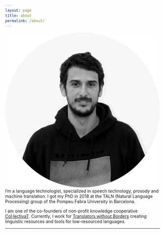 ```yaml
---
layout: page
title: about
permalink: /about/
---
```


<img class="col one right" src="/img/IMG_0976_circle_1200.png">

<br/>
I’m a language technologist, specialized in speech technology, prosody and machine translation. I got my PhD in 2018 at the TALN (Natural Language Processing) group of the Pompeu Fabra University in Barcelona.

I am one of the co-founders of non-profit knowledge cooperative <a href="https://collectivat.cat/" target="https://collectivat.cat/">Col·lectivaT</a>. Currently, I work for <a href="https://translatorswithoutborders.org/">Translators without Borders</a> creating linguistic resources and tools for low-resourced languages. 
<br/>
<hr/>
<br/>
<span class="contacticon center">
	<a href="mailto:alp@collectivat.cat"><i class="fa fa-envelope-square"></i></a>
	<a href="https://github.com/alpoktem" target="_blank"><i class="fa fa-github-square"></i></a>
	<a href="https://www.linkedin.com/in/alp-oktem" target="_blank"><i class="fa fa-linkedin-square"></i></a>
	<a href="https://twitter.com/OktemAlp" target="_blank"><i class="fa fa-twitter-square"></i></a>
	<a href="https://scholar.google.es/citations?user=wl2I1EoAAAAJ" target="_blank"><i class="ai ai-google-scholar-square"></i></a>
	<a href="/etc/cv-AlpOKTEM-311219-noadress.pdf" target="_blank"><i class="ai ai-cv-square"></i></a>
</span>

<!-- <div class="col three caption">
	You can drop me a line 
</div> -->

